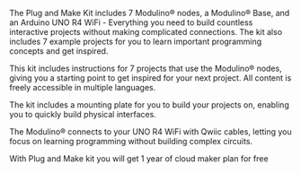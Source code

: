 <FeatureDescription>

The Plug and Make Kit includes 7 Modulino® nodes, a Modulino® Base, and an Arduino UNO R4 WiFi - Everything you need to build countless interactive projects without making complicated connections. The kit also includes 7 example projects for you to learn important programming concepts and get inspired.

</FeatureDescription>


<FeatureList>
<Feature title="Beginner Friendly" image="led">

This kit includes instructions for 7 projects that use the Modulino® nodes, giving you a starting point to get inspired for your next project. All content is freely accessible in multiple languages.

</Feature>

<Feature title="Modulino® Base" image="configurability">

The kit includes a mounting plate for you to build your projects on, enabling you to quickly build physical interfaces.

</Feature>

<Feature title="Qwiic Connectors" image="connection">

The Modulino® connects to your UNO R4 WiFi with Qwiic cables, letting you focus on learning programming without building complex circuits.

</Feature>

<Feature title="3 month of Cloud Maker plan included" image="cloud">

With Plug and Make kit you will get 1 year of cloud maker plan for free

<FeatureWrapper>
<FeatureLink variant="primary" title="Register product" url="https://digital-store.arduino.cc/subscriptions/redeem"/>
</FeatureWrapper>
</Feature>

</FeatureList>
